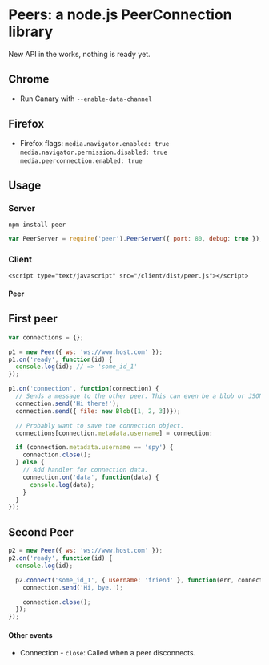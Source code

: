 # Peers: a node.js PeerConnection library #

New API in the works, nothing is ready yet.

## Chrome ##

* Run Canary with `--enable-data-channel`


## Firefox ##

* Firefox flags:
  `media.navigator.enabled: true`
  `media.navigator.permission.disabled: true`
  `media.peerconnection.enabled: true`

## Usage ##

### Server ###

`npm install peer`

```js
var PeerServer = require('peer').PeerServer({ port: 80, debug: true });
```

### Client ###

`<script type="text/javascript" src="/client/dist/peer.js"></script>`


#### Peer ####

## First peer ##

```js
var connections = {};

p1 = new Peer({ ws: 'ws://www.host.com' });
p1.on('ready', function(id) {
  console.log(id); // => 'some_id_1'
});

p1.on('connection', function(connection) {
  // Sends a message to the other peer. This can even be a blob or JSON.
  connection.send('Hi there!');
  connection.send({ file: new Blob([1, 2, 3])});

  // Probably want to save the connection object.
  connections[connection.metadata.username] = connection;

  if (connection.metadata.username == 'spy') {
    connection.close();
  } else {
    // Add handler for connection data.
    connection.on('data', function(data) {
      console.log(data);
    }
  }
});

```

## Second Peer ##

```js
p2 = new Peer({ ws: 'ws://www.host.com' });
p2.on('ready', function(id) {
  console.log(id);

  p2.connect('some_id_1', { username: 'friend' }, function(err, connection) {
    connection.send('Hi, bye.');

    connection.close();
  });
});
```

#### Other events ####

* Connection - `close`: Called when a peer disconnects.
